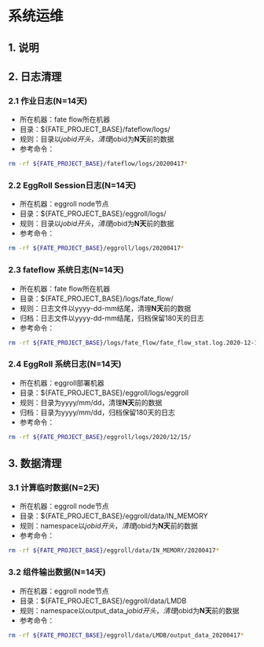 # 系统运维

## 1. 说明

## 2. 日志清理

### 2.1 作业日志(N=14天)

- 所在机器：fate flow所在机器
- 目录：${FATE_PROJECT_BASE}/fateflow/logs/
- 规则：目录以$jobid开头，清理$jobid为**N天**前的数据
- 参考命令：

```bash
rm -rf ${FATE_PROJECT_BASE}/fateflow/logs/20200417*
```

### 2.2 EggRoll Session日志(N=14天)

- 所在机器：eggroll node节点
- 目录：${FATE_PROJECT_BASE}/eggroll/logs/
- 规则：目录以$jobid开头，清理$jobid为**N天**前的数据
- 参考命令：

```bash
rm -rf ${FATE_PROJECT_BASE}/eggroll/logs/20200417*
```

### 2.3 fateflow 系统日志(N=14天)

- 所在机器：fate flow所在机器
- 目录：${FATE_PROJECT_BASE}/logs/fate_flow/
- 规则：日志文件以yyyy-dd-mm结尾，清理**N天**前的数据
- 归档：日志文件以yyyy-dd-mm结尾，归档保留180天的日志
- 参考命令：

```bash
rm -rf ${FATE_PROJECT_BASE}/logs/fate_flow/fate_flow_stat.log.2020-12-15
```

### 2.4 EggRoll 系统日志(N=14天)

- 所在机器：eggroll部署机器
- 目录：${FATE_PROJECT_BASE}/eggroll/logs/eggroll
- 规则：目录为yyyy/mm/dd，清理**N天**前的数据
- 归档：目录为yyyy/mm/dd，归档保留180天的日志
- 参考命令：

```bash
rm -rf ${FATE_PROJECT_BASE}/eggroll/logs/2020/12/15/
```

## 3. 数据清理

### 3.1 计算临时数据(N=2天)

- 所在机器：eggroll node节点
- 目录：${FATE_PROJECT_BASE}/eggroll/data/IN_MEMORY
- 规则：namespace以$jobid开头，清理$jobid为**N天**前的数据
- 参考命令：

```bash
rm -rf ${FATE_PROJECT_BASE}/eggroll/data/IN_MEMORY/20200417*
```

### 3.2 组件输出数据(N=14天)

- 所在机器：eggroll node节点
- 目录：${FATE_PROJECT_BASE}/eggroll/data/LMDB
- 规则：namespace以output_data_$jobid开头，清理$jobid为**N天**前的数据
- 参考命令：

```bash
rm -rf ${FATE_PROJECT_BASE}/eggroll/data/LMDB/output_data_20200417*
```
